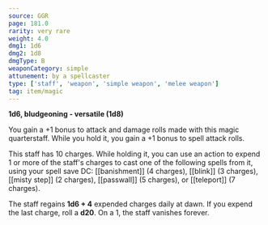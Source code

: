 ```yaml
---
source: GGR
page: 181.0
rarity: very rare
weight: 4.0
dmg1: 1d6
dmg2: 1d8
dmgType: B
weaponCategory: simple
attunement: by a spellcaster
type: ['staff', 'weapon', 'simple weapon', 'melee weapon']
tag: item/magic
---
```


**1d6, bludgeoning - versatile (1d8)**

You gain a +1 bonus to attack and damage rolls made with this magic quarterstaff. While you hold it, you gain a +1 bonus to spell attack rolls.

This staff has 10 charges. While holding it, you can use an action to expend 1 or more of the staff's charges to cast one of the following spells from it, using your spell save DC: [[banishment]] (4 charges), [[blink]] (3 charges), [[misty step]] (2 charges), [[passwall]] (5 charges), or [[teleport]] (7 charges).

The staff regains **1d6 + 4** expended charges daily at dawn. If you expend the last charge, roll a **d20**. On a 1, the staff vanishes forever.


